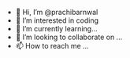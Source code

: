 - 👋 Hi, I’m @prachibarnwal
- 👀 I’m interested in coding
- 🌱 I’m currently learning...
- 💞️ I’m looking to collaborate on ...
- 📫 How to reach me ...

<!---
prachibarnwal/prachibarnwal is a ✨ special ✨ repository because its `README.md` (this file) appears on your GitHub profile.
You can click the Preview link to take a look at your changes.
--->
